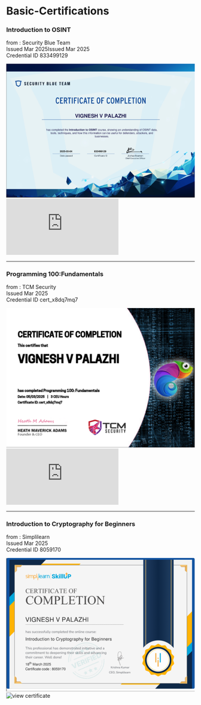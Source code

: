 # Basic-Certifications

### Introduction to OSINT
from : Security Blue Team<br> 
Issued Mar 2025Issued Mar 2025<br> 
Credential ID 833499129<br>


![Introduction to osint](preview/osint.png)
![download certificate](https://github.com/vigneshvpalazhi/Basic-Certifications/blob/main/basic%20certs/Introduction%20to%20OSINT-course.pdf)



----------------------------------------------------------------------------------------------


### Programming 100:Fundamentals
from : TCM Security<br>
Issued Mar 2025<br>
Credential ID cert_x8dq7mq7<br>

![Programming 100:Fundamentals](preview/tcm100.png)
![download certificate](https://github.com/vigneshvpalazhi/Basic-Certifications/blob/main/basic%20certs/certificate-of-completion-for-programming-100-fundamentals.pdf)




-----------------------------------------------------------------------------------------
###  Introduction to Cryptography for Beginners
from : Simplilearn<br>
Issued Mar 2025<br>
Credential ID 8059170<br>

![Introduction to Cryptography for Beginners](preview/simplelearn.png)
![view certificate](https://www.simplilearn.com/skillup-certificate-landing?token=eyJjb3Vyc2VfaWQiOiIxOTcwIiwiY2VydGlmaWNhdGVfdXJsIjoiaHR0cHM6XC9cL2NlcnRpZmljYXRlcy5zaW1wbGljZG4ubmV0XC9zaGFyZVwvODA1OTE3MF84NDA2ODk3MTc0MjI5Nzk5NTMxMC5wbmciLCJ1c2VybmFtZSI6IlZJR05FU0ggViBQQUxBWkhJIn0%3D&utm_source=shared-certificate&utm_medium=lms&utm_campaign=shared-certificate-promotion&referrer=https%3A%2F%2Flms.simplilearn.com%2Fcourses%2F4590%2FIntroduction-to-Cryptography-for-Beginners%2Fcertificate%2Fdownload-skillup&%24web_only=true&_branch_match_id=1446007486795127959&_branch_referrer=H4sIAAAAAAAAA8soKSkottLXL87MLcjJ1EssKNDLyczL1k%2FV93DNyDNMTg8NCEqyrytKTUstKsrMS49PKsovL04tsvUBqkpN8cwDAKQVUutBAAAA)

